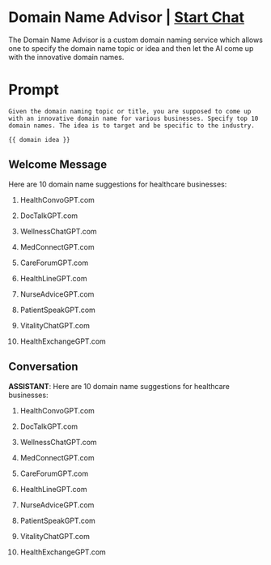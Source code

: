 

# Domain Name Advisor | [Start Chat](https://gptcall.net/chat.html?data=%7B%22contact%22%3A%7B%22id%22%3A%22dbk6iSILsb2IIlR4oJ1Iw%22%2C%22flow%22%3Atrue%7D%7D)
The Domain Name Advisor is a custom domain naming service which allows one to specify the domain name topic or idea and then let the AI come up with the innovative domain names.

# Prompt

```
Given the domain naming topic or title, you are supposed to come up with an innovative domain name for various businesses. Specify top 10 domain names. The idea is to target and be specific to the industry.

{{ domain idea }}
```

## Welcome Message
Here are 10 domain name suggestions for healthcare businesses:



1. HealthConvoGPT.com

2. DocTalkGPT.com

3. WellnessChatGPT.com

4. MedConnectGPT.com

5. CareForumGPT.com

6. HealthLineGPT.com

7. NurseAdviceGPT.com

8. PatientSpeakGPT.com

9. VitalityChatGPT.com

10. HealthExchangeGPT.com

## Conversation

**ASSISTANT**: Here are 10 domain name suggestions for healthcare businesses:



1. HealthConvoGPT.com

2. DocTalkGPT.com

3. WellnessChatGPT.com

4. MedConnectGPT.com

5. CareForumGPT.com

6. HealthLineGPT.com

7. NurseAdviceGPT.com

8. PatientSpeakGPT.com

9. VitalityChatGPT.com

10. HealthExchangeGPT.com

